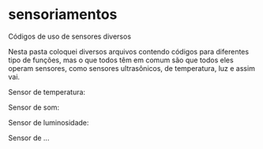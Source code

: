 # sensoriamentos
Códigos de uso de sensores diversos

Nesta pasta coloquei diversos arquivos contendo códigos para diferentes tipo de funções, mas o que todos têm em comum são que todos eles operam sensores, como sensores ultrasônicos, de temperatura, luz e assim vai.

Sensor de temperatura:

Sensor de som:

Sensor de luminosidade:

Sensor de ...
